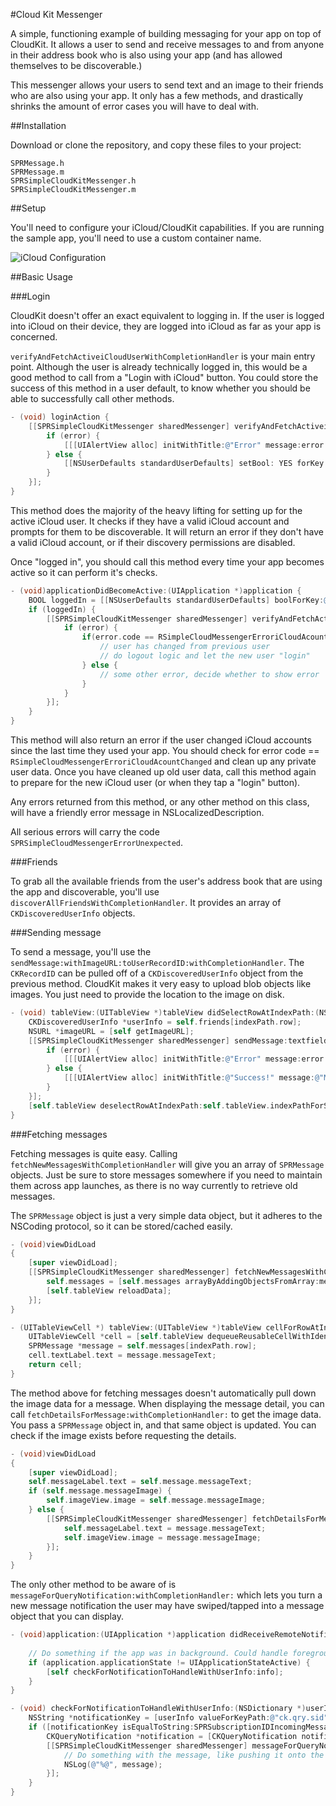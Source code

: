 #Cloud Kit Messenger

A simple, functioning example of building messaging for your app on top of CloudKit. It allows a user to send and receive messages to and from anyone in their address book who is also using your app (and has allowed themselves to be discoverable.)

This messenger allows your users to send text and an image to their friends who are also using your app. It only has a few methods, and drastically shrinks the amount of error cases you will have to deal with.

##Installation

Download or clone the repository, and copy these files to your project:

```
SPRMessage.h
SPRMessage.m
SPRSimpleCloudKitMessenger.h
SPRSimpleCloudKitMessenger.m
```

##Setup

You'll need to configure your iCloud/CloudKit capabilities. If you are running the sample app, you'll need to use a custom container name.

![iCloud Configuration](http://content.screencast.com/users/sprynmr/folders/Snagit/media/d2ad40e9-0ad4-4fd3-9cd1-931064a2d17a/cloudkit.png)

##Basic Usage

###Login

CloudKit doesn't offer an exact equivalent to logging in. If the user is logged into iCloud on their device, they are logged into iCloud as far as your app is concerned.

`verifyAndFetchActiveiCloudUserWithCompletionHandler` is your main entry point. Although the user is already technically logged in, this would be a good method to call from a "Login with iCloud" button. You could store the success of this method in a user default, to know whether you should be able to successfully call other methods.

```Objective-C
- (void) loginAction {
    [[SPRSimpleCloudKitMessenger sharedMessenger] verifyAndFetchActiveiCloudUserWithCompletionHandler:^(CKDiscoveredUserInfo *userInfo, NSError *error) {
        if (error) {
            [[[UIAlertView alloc] initWithTitle:@"Error" message:error.localizedDescription delegate:nil cancelButtonTitle:@"OK" otherButtonTitles:nil, nil] show];
        } else {
            [[NSUserDefaults standardUserDefaults] setBool: YES forKey:@"loggedIn"];
        }
    }];
}
```

This method does the majority of the heavy lifting for setting up for the active iCloud user. It checks if they have a valid iCloud account and prompts for them to be discoverable. It will return an error if they don't have a valid iCloud account, or if their discovery permissions are disabled.

Once "logged in", you should call this method every time your app becomes active so it can perform it's checks.

```Objective-C
- (void)applicationDidBecomeActive:(UIApplication *)application {
    BOOL loggedIn = [[NSUserDefaults standardUserDefaults] boolForKey:@"loggedIn"];
    if (loggedIn) {
        [[SPRSimpleCloudKitMessenger sharedMessenger] verifyAndFetchActiveiCloudUserWithCompletionHandler:^(CKDiscoveredUserInfo *userInfo, NSError *error) {
            if (error) {
                if(error.code == RSimpleCloudMessengerErroriCloudAcountChanged) {
                    // user has changed from previous user
                    // do logout logic and let the new user "login"
                } else {
                    // some other error, decide whether to show error
                }
            }
        }];
    }
}
```

This method will also return an error if the user changed iCloud accounts since the last time they used your app. You should check for error code == `RSimpleCloudMessengerErroriCloudAcountChanged` and clean up any private user data. Once you have cleaned up old user data, call this method again to prepare for the new iCloud user (or when they tap a "login" button).

Any errors returned from this method, or any other method on this class, will have a friendly error message in NSLocalizedDescription.

All serious errors will carry the code `SPRSimpleCloudMessengerErrorUnexpected`.

###Friends

To grab all the available friends from the user's address book that are using the app and discoverable, you'll use `discoverAllFriendsWithCompletionHandler`. It provides an array of `CKDiscoveredUserInfo` objects.

###Sending message

To send a message, you'll use the `sendMessage:withImageURL:toUserRecordID:withCompletionHandler`. The `CKRecordID` can be pulled off of a `CKDiscoveredUserInfo` object from the previous method.  CloudKit makes it very easy to upload blob objects like images. You just need to provide the location to the image on disk.

```Objective-C
- (void) tableView:(UITableView *)tableView didSelectRowAtIndexPath:(NSIndexPath *)indexPath {
    CKDiscoveredUserInfo *userInfo = self.friends[indexPath.row];
    NSURL *imageURL = [self getImageURL];
    [[SPRSimpleCloudKitMessenger sharedMessenger] sendMessage:textfield.text withImageURL:imageURL toUserRecordID:userInfo.userRecordID withCompletionHandler:^(NSError *error) {
        if (error) {
            [[[UIAlertView alloc] initWithTitle:@"Error" message:error.localizedDescription delegate:nil cancelButtonTitle:@"OK" otherButtonTitles:nil, nil] show];
        } else {
            [[[UIAlertView alloc] initWithTitle:@"Success!" message:@"Message sent" delegate:nil cancelButtonTitle:@"OK" otherButtonTitles:nil, nil] show];
        }
    }];
    [self.tableView deselectRowAtIndexPath:self.tableView.indexPathForSelectedRow animated:YES];
}
```

###Fetching messages

Fetching messages is quite easy. Calling `fetchNewMessagesWithCompletionHandler` will give you an array of `SPRMessage` objects. Just be sure to store messages somewhere if you need to maintain them across app launches, as there is no way currently to retrieve old messages.

The `SPRMessage` object is just a very simple data object, but it adheres to the NSCoding protocol, so it can be stored/cached easily.

```Objective-C
- (void)viewDidLoad
{
    [super viewDidLoad];
    [[SPRSimpleCloudKitMessenger sharedMessenger] fetchNewMessagesWithCompletionHandler:^(NSArray *messages, NSError *error) {
        self.messages = [self.messages arrayByAddingObjectsFromArray:messages];
        [self.tableView reloadData];
    }];
}

- (UITableViewCell *) tableView:(UITableView *)tableView cellForRowAtIndexPath:(NSIndexPath *)indexPath {
    UITableViewCell *cell = [self.tableView dequeueReusableCellWithIdentifier:@"SPRMessageCell"];
    SPRMessage *message = self.messages[indexPath.row];
    cell.textLabel.text = message.messageText;
    return cell;
}
```

The method above for fetching messages doesn't automatically pull down the image data for a message. When displaying the message detail, you can call `fetchDetailsForMessage:withCompletionHandler:` to get the image data. You pass a `SPRMessage` object in, and that same object is updated. You can check if the image exists before requesting the details.

```Objective-C
- (void)viewDidLoad
{
    [super viewDidLoad];
    self.messageLabel.text = self.message.messageText;
    if (self.message.messageImage) {
        self.imageView.image = self.message.messageImage;
    } else {
        [[SPRSimpleCloudKitMessenger sharedMessenger] fetchDetailsForMessage:self.message withCompletionHandler:^(SPRMessage *message, NSError *error) {
            self.messageLabel.text = message.messageText;
            self.imageView.image = message.messageImage;
        }];
    }
}
```

The only other method to be aware of is `messageForQueryNotification:withCompletionHandler:` which lets you turn a new message notification the user may have swiped/tapped into a message object that you can display.

```Objective-C
- (void)application:(UIApplication *)application didReceiveRemoteNotification:(NSDictionary *)info {
    
    // Do something if the app was in background. Could handle foreground notifications differently
    if (application.applicationState != UIApplicationStateActive) {
        [self checkForNotificationToHandleWithUserInfo:info];
    }
}

- (void) checkForNotificationToHandleWithUserInfo:(NSDictionary *)userInfo {
    NSString *notificationKey = [userInfo valueForKeyPath:@"ck.qry.sid"];
    if ([notificationKey isEqualToString:SPRSubscriptionIDIncomingMessages]) {
        CKQueryNotification *notification = [CKQueryNotification notificationFromRemoteNotificationDictionary:userInfo];
        [[SPRSimpleCloudKitMessenger sharedMessenger] messageForQueryNotification:notification withCompletionHandler:^(SPRMessage *message, NSError *error) {
            // Do something with the message, like pushing it onto the stack
            NSLog(@"%@", message);
        }];
    }
}
```